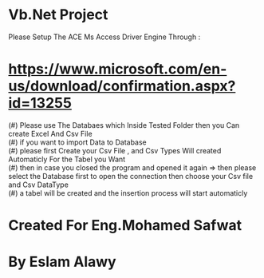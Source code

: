 # Vb.Net Project
 Please Setup The ACE Ms Access Driver Engine Through : 
# https://www.microsoft.com/en-us/download/confirmation.aspx?id=13255
 (#) Please use The Databaes which Inside Tested Folder then you Can create Excel And Csv File  
 (#) if you want to import Data to Database  
 (#) please first Create your Csv File , and Csv Types Will created Automaticly For the Tabel you Want  
 (#) then in case you closed the program and opened it again => then please select the Database first to open the connection
 then choose your Csv file and Csv DataType  
 (#) a tabel will be created and the insertion process will start automaticly  
 
 
# Created For Eng.Mohamed Safwat
# By Eslam Alawy

